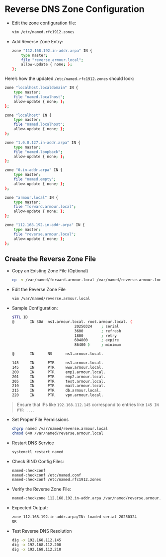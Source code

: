 # Reverse DNS Zone Configuration

- Edit the zone configuration file:

    ```bash
    vim /etc/named.rfc1912.zones
    ```


- Add Reverse Zone Entry:

    ```bash
    zone "112.168.192.in-addr.arpa" IN {
        type master;
        file "reverse.armour.local";
        allow-update { none; };
    };
    ```


Here’s how the updated `/etc/named.rfc1912.zones` should look:

```bash
zone "localhost.localdomain" IN {
    type master;
    file "named.localhost";
    allow-update { none; };
};

zone "localhost" IN {
    type master;
    file "named.localhost";
    allow-update { none; };
};

zone "1.0.0.127.in-addr.arpa" IN {
    type master;
    file "named.loopback";
    allow-update { none; };
};

zone "0.in-addr.arpa" IN {
    type master;
    file "named.empty";
    allow-update { none; };
};

zone "armour.local" IN {
    type master;
    file "forward.armour.local";
    allow-update { none; };
};

zone "112.168.192.in-addr.arpa" IN {
    type master;
    file "reverse.armour.local";
    allow-update { none; };
};
```



## Create the Reverse Zone File

- Copy an Existing Zone File (Optional)

    ```bash
    cp -v /var/named/forward.armour.local /var/named/reverse.armour.local
    ```

- Edit the Reverse Zone File

    ```bash
    vim /var/named/reverse.armour.local
    ```

- Sample Configuration:

    ```bash
    $TTL 1D
    @       IN SOA  ns1.armour.local. root.armour.local. (
                                20250324    ; serial
                                3600        ; refresh
                                1800        ; retry
                                604800      ; expire
                                86400 )     ; minimum

    @       IN      NS      ns1.armour.local.

    145     IN      PTR     ns1.armour.local.
    145     IN      PTR     www.armour.local.
    200     IN      PTR     emp1.armour.local.
    201     IN      PTR     emp2.armour.local.
    205     IN      PTR     test.armour.local.
    210     IN      PTR     mail.armour.local.
    215     IN      PTR     db.armour.local.
    220     IN      PTR     vpn.armour.local.
    ```

> Ensure that IPs like `192.168.112.145` correspond to entries like `145 IN PTR ...`.



- Set Proper File Permissions

    ```bash
    chgrp named /var/named/reverse.armour.local
    chmod 640 /var/named/reverse.armour.local
    ```


- Restart DNS Service

    ```bash
    systemctl restart named
    ```


- Check BIND Config Files:

    ```bash
    named-checkconf
    named-checkconf /etc/named.conf
    named-checkconf /etc/named.rfc1912.zones
    ```

- Verify the Reverse Zone File:

    ```bash
    named-checkzone 112.168.192.in-addr.arpa /var/named/reverse.armour.local
    ```

- Expected Output:

    ```bash
    zone 112.168.192.in-addr.arpa/IN: loaded serial 20250324
    OK
    ```



- Test Reverse DNS Resolution

    ```bash
    dig -x 192.168.112.145
    dig -x 192.168.112.200
    dig -x 192.168.112.210
    ```